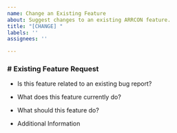 ```yaml
---
name: Change an Existing Feature
about: Suggest changes to an existing ARRCON feature.
title: "[CHANGE] "
labels: ''
assignees: ''

---
```


<!---
  These are comments, and won't show up in the final report. You can remove them if you want.
--->
### \# Existing Feature Request
- Is this feature related to an existing bug report?
<!--- 
  If this is bug-related, put a pound sign '#' followed by the issue number. Otherwise, put "No".
  If this is bug-related but there is no issue report, use the Bug Report template and append the feature request after the "Reproduction Steps" header.
  Example:
    # System Information
    # Bug Description
    # Reproduction Steps
    # Existing Feature Request
--->

- What does this feature currently do?
<!---
  Write a brief description of the existing feature, and why it should be changed.
--->

- What should this feature do?
<!---
  Write a brief description of what you want this feature to do.
--->

- Additional Information
<!--- 
  Include any additional information about the changes to the feature here.
--->
